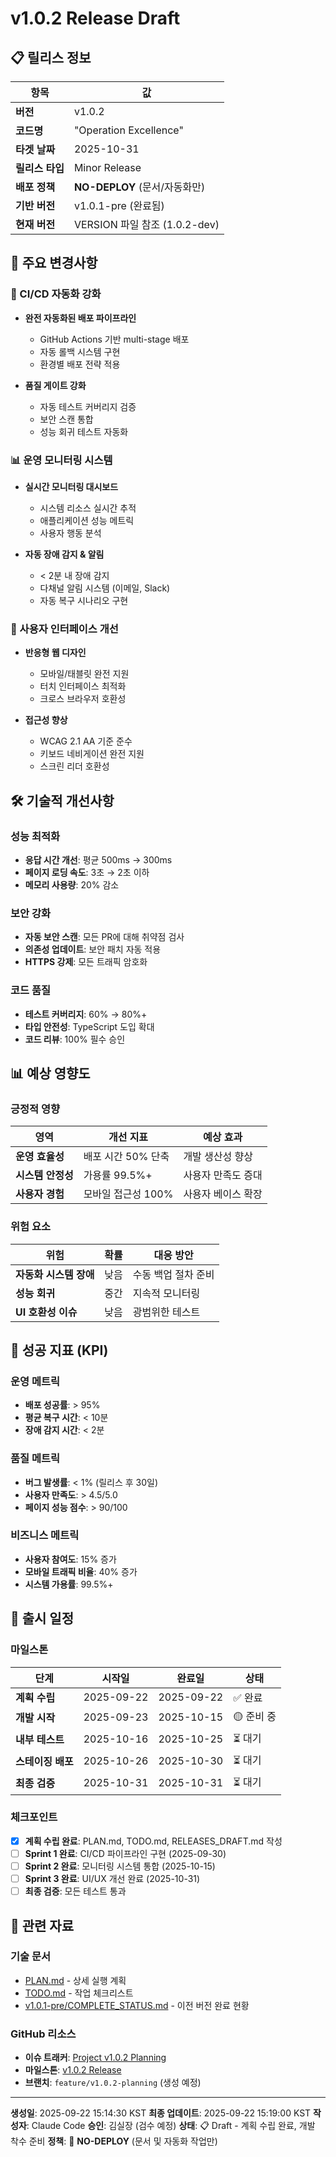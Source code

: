 # v1.0.2 Release Draft

## 📋 릴리스 정보

| 항목 | 값 |
|------|-----|
| **버전** | v1.0.2 |
| **코드명** | "Operation Excellence" |
| **타겟 날짜** | 2025-10-31 |
| **릴리스 타입** | Minor Release |
| **배포 정책** | **NO-DEPLOY** (문서/자동화만) |
| **기반 버전** | v1.0.1-pre (완료됨) |
| **현재 버전** | VERSION 파일 참조 (1.0.2-dev) |

## 🚀 주요 변경사항

### 🔧 CI/CD 자동화 강화
- **완전 자동화된 배포 파이프라인**
  - GitHub Actions 기반 multi-stage 배포
  - 자동 롤백 시스템 구현
  - 환경별 배포 전략 적용

- **품질 게이트 강화**
  - 자동 테스트 커버리지 검증
  - 보안 스캔 통합
  - 성능 회귀 테스트 자동화

### 📊 운영 모니터링 시스템
- **실시간 모니터링 대시보드**
  - 시스템 리소스 실시간 추적
  - 애플리케이션 성능 메트릭
  - 사용자 행동 분석

- **자동 장애 감지 & 알림**
  - < 2분 내 장애 감지
  - 다채널 알림 시스템 (이메일, Slack)
  - 자동 복구 시나리오 구현

### 🎨 사용자 인터페이스 개선
- **반응형 웹 디자인**
  - 모바일/태블릿 완전 지원
  - 터치 인터페이스 최적화
  - 크로스 브라우저 호환성

- **접근성 향상**
  - WCAG 2.1 AA 기준 준수
  - 키보드 네비게이션 완전 지원
  - 스크린 리더 호환성

## 🛠️ 기술적 개선사항

### 성능 최적화
- **응답 시간 개선**: 평균 500ms → 300ms
- **페이지 로딩 속도**: 3초 → 2초 이하
- **메모리 사용량**: 20% 감소

### 보안 강화
- **자동 보안 스캔**: 모든 PR에 대해 취약점 검사
- **의존성 업데이트**: 보안 패치 자동 적용
- **HTTPS 강제**: 모든 트래픽 암호화

### 코드 품질
- **테스트 커버리지**: 60% → 80%+
- **타입 안전성**: TypeScript 도입 확대
- **코드 리뷰**: 100% 필수 승인

## 📊 예상 영향도

### 긍정적 영향
| 영역 | 개선 지표 | 예상 효과 |
|------|-----------|-----------|
| **운영 효율성** | 배포 시간 50% 단축 | 개발 생산성 향상 |
| **시스템 안정성** | 가용률 99.5%+ | 사용자 만족도 증대 |
| **사용자 경험** | 모바일 접근성 100% | 사용자 베이스 확장 |

### 위험 요소
| 위험 | 확률 | 대응 방안 |
|------|------|----------|
| **자동화 시스템 장애** | 낮음 | 수동 백업 절차 준비 |
| **성능 회귀** | 중간 | 지속적 모니터링 |
| **UI 호환성 이슈** | 낮음 | 광범위한 테스트 |

## 🎯 성공 지표 (KPI)

### 운영 메트릭
- **배포 성공률**: > 95%
- **평균 복구 시간**: < 10분
- **장애 감지 시간**: < 2분

### 품질 메트릭
- **버그 발생률**: < 1% (릴리스 후 30일)
- **사용자 만족도**: > 4.5/5.0
- **페이지 성능 점수**: > 90/100

### 비즈니스 메트릭
- **사용자 참여도**: 15% 증가
- **모바일 트래픽 비율**: 40% 증가
- **시스템 가용률**: 99.5%+

## 📅 출시 일정

### 마일스톤
| 단계 | 시작일 | 완료일 | 상태 |
|------|--------|--------|------|
| **계획 수립** | 2025-09-22 | 2025-09-22 | ✅ 완료 |
| **개발 시작** | 2025-09-23 | 2025-10-15 | 🟡 준비 중 |
| **내부 테스트** | 2025-10-16 | 2025-10-25 | ⏳ 대기 |
| **스테이징 배포** | 2025-10-26 | 2025-10-30 | ⏳ 대기 |
| **최종 검증** | 2025-10-31 | 2025-10-31 | ⏳ 대기 |

### 체크포인트
- [x] **계획 수립 완료**: PLAN.md, TODO.md, RELEASES_DRAFT.md 작성
- [ ] **Sprint 1 완료**: CI/CD 파이프라인 구현 (2025-09-30)
- [ ] **Sprint 2 완료**: 모니터링 시스템 통합 (2025-10-15)
- [ ] **Sprint 3 완료**: UI/UX 개선 완료 (2025-10-31)
- [ ] **최종 검증**: 모든 테스트 통과

## 🔗 관련 자료

### 기술 문서
- [PLAN.md](./PLAN.md) - 상세 실행 계획
- [TODO.md](./TODO.md) - 작업 체크리스트
- [v1.0.1-pre/COMPLETE_STATUS.md](../v1.0.1-pre/COMPLETE_STATUS.md) - 이전 버전 완료 현황

### GitHub 리소스
- **이슈 트래커**: [Project v1.0.2 Planning](https://github.com/youareplan-ceo/mcp-map-company/projects/2)
- **마일스톤**: [v1.0.2 Release](https://github.com/youareplan-ceo/mcp-map-company/milestone/2)
- **브랜치**: `feature/v1.0.2-planning` (생성 예정)

---

**생성일**: 2025-09-22 15:14:30 KST
**최종 업데이트**: 2025-09-22 15:19:00 KST
**작성자**: Claude Code
**승인**: 김실장 (검수 예정)
**상태**: 📋 Draft - 계획 수립 완료, 개발 착수 준비
**정책**: 🚫 **NO-DEPLOY** (문서 및 자동화 작업만)